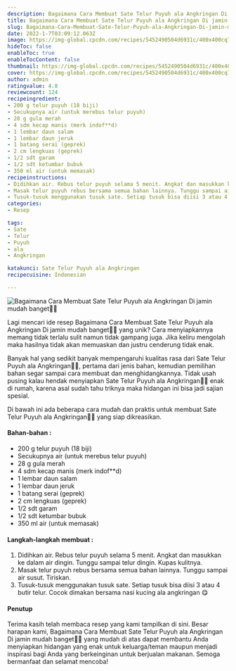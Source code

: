 ```yaml
---
description: Bagaimana Cara Membuat Sate Telur Puyuh ala Angkringan Di jamin mudah banget"
title: Bagaimana Cara Membuat Sate Telur Puyuh ala Angkringan Di jamin mudah banget
slug: Bagaimana-Cara-Membuat-Sate-Telur-Puyuh-ala-Angkringan-Di-jamin-mudah-banget
date: 2022-1-7T03:09:12.063Z
image: https://img-global.cpcdn.com/recipes/5452490504d6931c/400x400cq70/photo.jpg
hideToc: false
enableToc: true
enableTocContent: false
thumbnail: https://img-global.cpcdn.com/recipes/5452490504d6931c/400x400cq70/photo.jpg
cover: https://img-global.cpcdn.com/recipes/5452490504d6931c/400x400cq70/photo.jpg
author: admin
ratingvalue: 4.8
reviewcount: 124
recipeingredient:
- 200 g telur puyuh (18 biji)
- Secukupnya air (untuk merebus telur puyuh)
- 28 g gula merah
- 4 sdm kecap manis (merk indof**d)
- 1 lembar daun salam
- 1 lembar daun jeruk
- 1 batang serai (geprek)
- 2 cm lengkuas (geprek)
- 1/2 sdt garam
- 1/2 sdt ketumbar bubuk
- 350 ml air (untuk memasak)
recipeinstructions:
- Didihkan air. Rebus telur puyuh selama 5 menit. Angkat dan masukkan ke dalam air dingin. Tunggu sampai telur dingin. Kupas kulitnya.
- Masak telur puyuh rebus bersama semua bahan lainnya. Tunggu sampai air susut. Tiriskan.
- Tusuk-tusuk menggunakan tusuk sate. Setiap tusuk bisa diisi 3 atau 4 butir telur. Cocok dimakan bersama nasi kucing ala angkringan 😋
categories:
- Resep

tags:
- Sate
- Telur
- Puyuh
- ala
- Angkringan

katakunci: Sate Telur Puyuh ala Angkringan
recipecuisine: Indonesian

---
```


![Bagaimana Cara Membuat Sate Telur Puyuh ala Angkringan Di jamin mudah banget👩‍🍳](https://img-global.cpcdn.com/recipes/5452490504d6931c/400x400cq70/photo.jpg)

Lagi mencari ide resep Bagaimana Cara Membuat Sate Telur Puyuh ala Angkringan Di jamin mudah banget👩‍🍳 yang unik? Cara menyiapkannya memang tidak terlalu sulit namun tidak gampang juga. Jika keliru mengolah maka hasilnya tidak akan memuaskan dan justru cenderung tidak enak.

Banyak hal yang sedikit banyak mempengaruhi kualitas rasa dari Sate Telur Puyuh ala Angkringan👩‍🍳, pertama dari jenis bahan, kemudian pemilihan bahan segar sampai cara membuat dan menghidangkannya. Tidak usah pusing kalau hendak menyiapkan Sate Telur Puyuh ala Angkringan👩‍🍳 enak di rumah, karena asal sudah tahu triknya maka hidangan ini bisa jadi sajian spesial.

Di bawah ini ada beberapa cara mudah dan praktis untuk membuat Sate Telur Puyuh ala Angkringan👩‍🍳 yang siap dikreasikan.

<!--inarticleads1-->

#### Bahan-bahan :

- 200 g telur puyuh (18 biji)
- Secukupnya air (untuk merebus telur puyuh)
- 28 g gula merah
- 4 sdm kecap manis (merk indof**d)
- 1 lembar daun salam
- 1 lembar daun jeruk
- 1 batang serai (geprek)
- 2 cm lengkuas (geprek)
- 1/2 sdt garam
- 1/2 sdt ketumbar bubuk
- 350 ml air (untuk memasak)

<!--inarticleads2-->

#### Langkah-langkah membuat :

1. Didihkan air. Rebus telur puyuh selama 5 menit. Angkat dan masukkan ke dalam air dingin. Tunggu sampai telur dingin. Kupas kulitnya.
1. Masak telur puyuh rebus bersama semua bahan lainnya. Tunggu sampai air susut. Tiriskan.
1. Tusuk-tusuk menggunakan tusuk sate. Setiap tusuk bisa diisi 3 atau 4 butir telur. Cocok dimakan bersama nasi kucing ala angkringan 😋

#### Penutup

Terima kasih telah membaca resep yang kami tampilkan di sini. Besar harapan kami, Bagaimana Cara Membuat Sate Telur Puyuh ala Angkringan Di jamin mudah banget👩‍🍳 yang mudah di atas dapat membantu Anda menyiapkan hidangan yang enak untuk keluarga/teman maupun menjadi inspirasi bagi Anda yang berkeinginan untuk berjualan makanan. Semoga bermanfaat dan selamat mencoba!